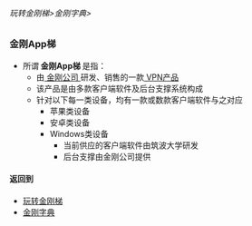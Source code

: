 

###### 玩转金刚梯>金刚字典>

### 金刚App梯

- 所谓<strong> 金刚App梯 </strong>是指：
  - 由[ 金刚公司 ](https://github.com/a2zitpro/web/blob/master/LadderFree/kkDictionary/atozitpro.md)研发、销售的一款[ VPN产品 ]()
  - 该产品是由多款客户端软件及后台支撑系统构成
  - 针对以下每一类设备，均有一款或数款客户端软件与之对应
    - 苹果类设备
    - 安卓类设备
    - Windows类设备
      - 当前供应的客户端软件由筑波大学研发
      - 后台支撑由金刚公司提供


#### 返回到
- [玩转金刚梯](https://github.com/a2zitpro/web/blob/master/LadderFree/main.md)
- [金刚字典](https://github.com/a2zitpro/web/blob/master/LadderFree/kkDictionary/KKDictionary.md)

